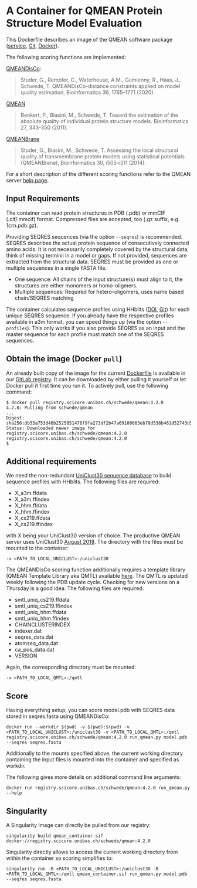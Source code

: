 A Container for QMEAN Protein Structure Model Evaluation
========================================================

This Dockerfile describes an image of the QMEAN software package ([service](
https://swissmodel.expasy.org/qmean/),
[Git](https://git.scicore.unibas.ch/schwede/QMEAN),
[Docker](https://git.scicore.unibas.ch/schwede/QMEAN/container_registry)).

The following scoring functions are implemented:

[QMEANDisCo](https://doi.org/10.1093/bioinformatics/btz828): 
> Studer, G., Rempfer, C., Waterhouse, A.M., Gumienny, R., Haas, J., Schwede, T. QMEANDisCo-distance constraints applied on model quality estimation, Bioinformatics 36, 1765–1771 (2020).
> 
[QMEAN](https://doi.org/10.1093/bioinformatics/btq662)
> Benkert, P., Biasini, M., Schwede, T. Toward the estimation of the absolute quality of individual protein structure models. Bioinformatics 27, 343-350 (2011).
> 
[QMEANBrane](https://doi.org/10.1093/bioinformatics/btu457)
> Studer, G., Biasini, M., Schwede, T. Assessing the local structural quality of transmembrane protein models using statistical potentials (QMEANBrane), Bioinformatics 30, i505–i511 (2014).
> 

For a short description of the different scoring functions refer to the QMEAN 
server [help page](https://swissmodel.expasy.org/qmean/help).

Input Requirements
------------------

The container can read protein structures in PDB (.pdb) or mmCIF (.cif/.mmcif) 
format. Compressed files are accepted, too (.gz suffix, e.g. 1crn.pdb.gz).

Providing SEQRES sequences (via the option `--seqres`) is recommended. SEQRES
describes the actual protein sequence of consecutively connected amino acids.
It is not necessarily completely covered by the structural data, think of
missing terminii in a model or gaps. If not provided, sequences are extracted
from the structural data. SEQRES must be provided as one or multiple sequences
in a single FASTA file. 

* One sequence: All chains of the input structure(s) must align to it, 
                the structures are either monomers or homo-oligmers.  
* Multiple sequences: Required for hetero-oligomers, uses name based 
                     chain/SEQRES matching

The container calculates sequence profiles using 
HHblits ([DOI](https://doi.org/10.1186/s12859-019-3019-7),
[Git](https://github.com/soedinglab/hh-suite)) for each unique SEQRES sequence.
If you already have the respective profiles available in a3m format, you can
speed things up (via the option `--profiles`). This only works if you also
provide SEQRES as an input and the master sequence for each profile must match
one of the SEQRES sequences.

<a name="qmeanpull"></a>Obtain the image (Docker `pull`)
--------------------------------------------------------

An already built copy of the image for the current
[Dockerfile](docker/Dockerfile) is available in our [GitLab registry](
https://git.scicore.unibas.ch/schwede/QMEAN/container_registry). It can be
downloaded by either pulling it yourself or let Docker pull it first time you
run it. To actively pull, use the following command:

```terminal
$ docker pull registry.scicore.unibas.ch/schwede/qmean:4.2.0
4.2.0: Pulling from schwede/qmean
...
Digest: sha256:db53a753d46b2525051478f9fa273df2b47a69100663eb70d538b461d52743d5
Status: Downloaded newer image for registry.scicore.unibas.ch/schwede/qmean:4.2.0
registry.scicore.unibas.ch/schwede/qmean:4.2.0
$
```

Additional requirements 
-----------------------

We need the non-redundant 
[UniClust30 sequence database](https://uniclust.mmseqs.com/) to build sequence
profiles with HHblits. The following files are required:

* X_a3m.ffdata
* X_a3m.ffindex
* X_hhm.ffdata
* X_hhm.ffindex
* X_cs219.ffdata
* X_cs219.ffindex

with X being your UniClust30 version of choice. The productive QMEAN server uses
UniClust30 [August 2018](http://wwwuser.gwdg.de/~compbiol/uniclust/2018_08/).
The directory with the files must be mounted to the container:

```terminal
-v <PATH_TO_LOCAL_UNICLUST>:/uniclust30
```

The QMEANDisCo scoring function additionally requires a template library
(QMEAN Template Library aka QMTL) available [here](
https://swissmodel.expasy.org/repository/download/qmtl/qmtl.tar.bz2). The QMTL
is updated weekly following the PDB update cycle. Checking for new versions on
a Thursday is a good idea. The following files are required:

* smtl_uniq_cs219.ffdata
* smtl_uniq_cs219.ffindex
* smtl_uniq_hhm.ffdata
* smtl_uniq_hhm.ffindex
* CHAINCLUSTERINDEX
* indexer.dat
* seqres_data.dat
* atomseq_data.dat
* ca_pos_data.dat
* VERSION

Again, the corresponding directory must be mounted:

```terminal
-v <PATH_TO_LOCAL_QMTL>:/qmtl
```

Score
-----

Having everything setup, you can score model.pdb with SEQRES data stored in
seqres.fasta using QMEANDisCo:

```terminal
docker run --workdir $(pwd) -v $(pwd):$(pwd) -v <PATH_TO_LOCAL_UNICLUST>:/uniclust30 -v <PATH_TO_LOCAL_QMTL>:/qmtl registry.scicore.unibas.ch/schwede/qmean:4.2.0 run_qmean.py model.pdb --seqres seqres.fasta
```

Additionally to the mounts specified above, the current working directory 
containing the input files is mounted into the container and specified 
as workdir.

The following gives more details on additional command line arguments:

```terminal
docker run registry.scicore.unibas.ch/schwede/qmean:4.2.0 run_qmean.py --help
```

Singularity
-----------

A Singularity Image can directly be pulled from our registry:

```terminal
singularity build qmean_container.sif docker://registry.scicore.unibas.ch/schwede/qmean:4.2.0
```

Singularity directly allows to access the current working directory from within the container
so scoring simplifies to:

```terminal
singularity run -B <PATH_TO_LOCAL_UNICLUST>:/uniclust30 -B <PATH_TO_LOCAL_QMTL>:/qmtl qmean_container.sif run_qmean.py model.pdb  --seqres seqres.fasta
```


[comment]: <> ( LocalWords:  QMEANDisCo mmCIF JSON GitLab DBeacons cd OST )
[comment]: <> ( LocalWords:  schwede qmean sha )
